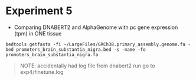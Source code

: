 # Experiment 5

- Comparing DNABERT2 and AlphaGenome with pc gene expression (tpm) in ONE tissue 

``bedtools getfasta -fi ~/LargeFiles/GRCh38.primary_assembly.genome.fa -bed promoters_brain_substantia_nigra.bed -s -name -fo promoters_brain_substantia_nigra.fa``

> NOTE: accidentally had log file from dnabert2 run go to exp4/finetune.log
